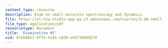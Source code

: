 ```yaml
---
content_type: resource
description: Exam on small-molecule spectroscopy and dynamics.
file: https://ol-ocw-studio-app-qa.s3.amazonaws.com/courses/5-80-small-molecule-spectroscopy-and-dynamics-fall-2008/6feb0b539f7641d5c039e95f3d98927d_exam2_1977.pdf
file_type: application/pdf
resourcetype: Document
title: 'Examination #2'
uid: 6feb0b53-9f76-41d5-c039-e95f3d98927d
---
```

